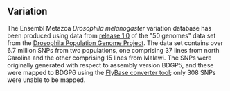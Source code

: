 Variation
---------

The Ensembl Metazoa *Drosophila melanogaster* variation database has
been produced using data from [release
1.0](http://www.dpgp.org/1K_50genomes.html#Reference_Release_1.0) of the
\"50 genomes\" data set from the [Drosophila Population Genome
Project](http://www.dpgp.org). The data set contains over 6.7 million
SNPs from two populations, one comprising 37 lines from north Carolina
and the other comprising 15 lines from Malawi. The SNPs were originally
generated with respect to assembly version BDGP5, and these were mapped
to BDGP6 using the [FlyBase converter
tool](https://flybase.org//static_pages/downloads/COORD.html); only 308
SNPs were unable to be mapped.
